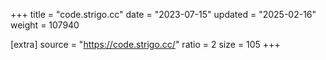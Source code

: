 +++
title = "code.strigo.cc"
date = "2023-07-15"
updated = "2025-02-16"
weight = 107940

[extra]
source = "https://code.strigo.cc/"
ratio = 2
size = 105
+++
